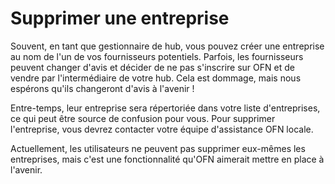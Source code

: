 # Supprimer une entreprise

Souvent, en tant que gestionnaire de hub, vous pouvez créer une entreprise au nom de l'un de vos fournisseurs potentiels. Parfois, les fournisseurs peuvent changer d'avis et décider de ne pas s'inscrire sur OFN et de vendre par l'intermédiaire de votre hub. Cela est dommage, mais nous espérons qu'ils changeront d'avis à l'avenir ! 

Entre-temps, leur entreprise sera répertoriée dans votre liste d'entreprises, ce qui peut être source de confusion pour vous. Pour supprimer l'entreprise, vous devrez contacter votre équipe d'assistance OFN locale.

Actuellement, les utilisateurs ne peuvent pas supprimer eux-mêmes les entreprises, mais c'est une fonctionnalité qu'OFN aimerait mettre en place à l'avenir.



